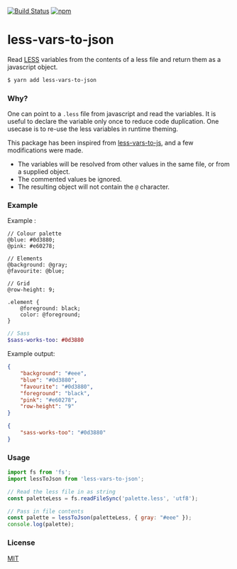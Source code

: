 [![Build Status](https://travis-ci.org/jean343/less-vars-to-json.svg?branch=master)](https://travis-ci.org/jean343/less-vars-to-json)
[![npm](https://img.shields.io/npm/v/less-vars-to-json.svg?style=flat-square)](https://www.npmjs.com/package/less-vars-to-json)
# less-vars-to-json
Read [LESS](http://lesscss.org/) variables from the contents of a less file and return them as a javascript object.
```bash
$ yarn add less-vars-to-json
```

### Why?
One can point to a `.less` file from javascript and read the variables. It is useful to declare the variable only once to reduce code duplication. One usecase is to re-use the less variables in runtime theming.

This package has been inspired from [less-vars-to-js](https://github.com/michaeltaranto/less-vars-to-js), and a few modifications were made.
- The variables will be resolved from other values in the same file, or from a supplied object.
- The commented values be ignored.
- The resulting object will not contain the `@` character.

### Example

Example :
```less
// Colour palette
@blue: #0d3880;
@pink: #e60278;

// Elements
@background: @gray;
@favourite: @blue;

// Grid
@row-height: 9;

.element {
    @foreground: black;
    color: @foreground;
}
```
```sass
// Sass
$sass-works-too: #0d3880
```
Example output:
```json
{
    "background": "#eee",
    "blue": "#0d3880",
    "favourite": "#0d3880",
    "foreground": "black",
    "pink": "#e60278",
    "row-height": "9"
}
```
```json
{
    "sass-works-too": "#0d3880"
}
```

### Usage
```javascript
import fs from 'fs';
import lessToJson from 'less-vars-to-json';

// Read the less file in as string
const paletteLess = fs.readFileSync('palette.less', 'utf8');

// Pass in file contents
const palette = lessToJson(paletteLess, { gray: "#eee" });
console.log(palette);
```

### License

[MIT](https://github.com/jean343/less-vars-to-json/blob/master/LICENSE)